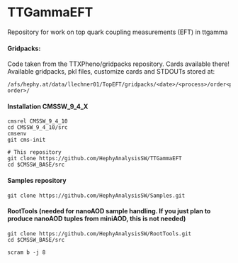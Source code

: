 # TTGammaEFT
Repository for work on top quark coupling measurements (EFT) in ttgamma

#### Gridpacks:  
  
Code taken from the TTXPheno/gridpacks repository. Cards available there!  
Available gridpacks, pkl files, customize cards and STDOUTs stored at:  
```  
/afs/hephy.at/data/llechner01/TopEFT/gridpacks/<date>/<process>/order<poly order>/  
```  

#### Installation CMSSW_9_4_X

```
cmsrel CMSSW_9_4_10
cd CMSSW_9_4_10/src
cmsenv
git cms-init

# This repository
git clone https://github.com/HephyAnalysisSW/TTGammaEFT
cd $CMSSW_BASE/src
```

#### Samples repository

```
git clone https://github.com/HephyAnalysisSW/Samples.git
```

#### RootTools (needed for nanoAOD sample handling. If you just plan to produce nanoAOD tuples from miniAOD, this is not needed)

```
git clone https://github.com/HephyAnalysisSW/RootTools.git
cd $CMSSW_BASE/src

scram b -j 8
```
